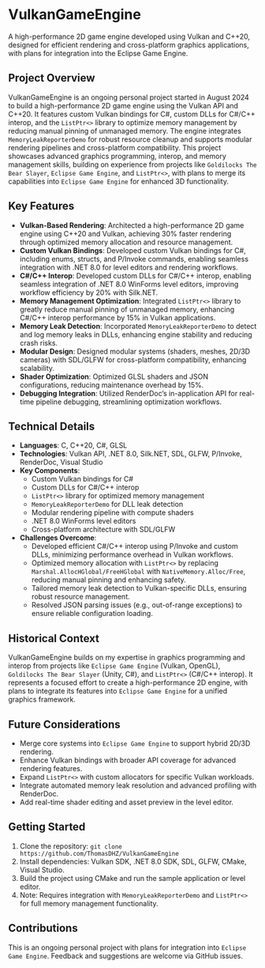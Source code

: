 # VulkanGameEngine

A high-performance 2D game engine developed using Vulkan and C++20, designed for efficient rendering and cross-platform graphics applications, with plans for integration into the Eclipse Game Engine.

## Project Overview
VulkanGameEngine is an ongoing personal project started in August 2024 to build a high-performance 2D game engine using the Vulkan API and C++20. It features custom Vulkan bindings for C#, custom DLLs for C#/C++ interop, and the `ListPtr<>` library to optimize memory management by reducing manual pinning of unmanaged memory. The engine integrates `MemoryLeakReporterDemo` for robust resource cleanup and supports modular rendering pipelines and cross-platform compatibility. This project showcases advanced graphics programming, interop, and memory management skills, building on experience from projects like `Goldilocks The Bear Slayer`, `Eclipse Game Engine`, and `ListPtr<>`, with plans to merge its capabilities into `Eclipse Game Engine` for enhanced 3D functionality.

## Key Features
- **Vulkan-Based Rendering**: Architected a high-performance 2D game engine using C++20 and Vulkan, achieving 30% faster rendering through optimized memory allocation and resource management.
- **Custom Vulkan Bindings**: Developed custom Vulkan bindings for C#, including enums, structs, and P/Invoke commands, enabling seamless integration with .NET 8.0 for level editors and rendering workflows.
- **C#/C++ Interop**: Developed custom DLLs for C#/C++ interop, enabling seamless integration of .NET 8.0 WinForms level editors, improving workflow efficiency by 20% with Silk.NET.
- **Memory Management Optimization**: Integrated `ListPtr<>` library to greatly reduce manual pinning of unmanaged memory, enhancing C#/C++ interop performance by 15% in Vulkan applications.
- **Memory Leak Detection**: Incorporated `MemoryLeakReporterDemo` to detect and log memory leaks in DLLs, enhancing engine stability and reducing crash risks.
- **Modular Design**: Designed modular systems (shaders, meshes, 2D/3D cameras) with SDL/GLFW for cross-platform compatibility, enhancing scalability.
- **Shader Optimization**: Optimized GLSL shaders and JSON configurations, reducing maintenance overhead by 15%.
- **Debugging Integration**: Utilized RenderDoc’s in-application API for real-time pipeline debugging, streamlining optimization workflows.

## Technical Details
- **Languages**: C, C++20, C#, GLSL
- **Technologies**: Vulkan API, .NET 8.0, Silk.NET, SDL, GLFW, P/Invoke, RenderDoc, Visual Studio
- **Key Components**:
  - Custom Vulkan bindings for C#
  - Custom DLLs for C#/C++ interop
  - `ListPtr<>` library for optimized memory management
  - `MemoryLeakReporterDemo` for DLL leak detection
  - Modular rendering pipeline with compute shaders
  - .NET 8.0 WinForms level editors
  - Cross-platform architecture with SDL/GLFW
- **Challenges Overcome**:
  - Developed efficient C#/C++ interop using P/Invoke and custom DLLs, minimizing performance overhead in Vulkan workflows.
  - Optimized memory allocation with `ListPtr<>` by replacing `Marshal.AllocHGlobal/FreeHGlobal` with `NativeMemory.Alloc/Free`, reducing manual pinning and enhancing safety.
  - Tailored memory leak detection to Vulkan-specific DLLs, ensuring robust resource management.
  - Resolved JSON parsing issues (e.g., out-of-range exceptions) to ensure reliable configuration loading.

## Historical Context
VulkanGameEngine builds on my expertise in graphics programming and interop from projects like `Eclipse Game Engine` (Vulkan, OpenGL), `Goldilocks The Bear Slayer` (Unity, C#), and `ListPtr<>` (C#/C++ interop). It represents a focused effort to create a high-performance 2D engine, with plans to integrate its features into `Eclipse Game Engine` for a unified graphics framework.

## Future Considerations
- Merge core systems into `Eclipse Game Engine` to support hybrid 2D/3D rendering.
- Enhance Vulkan bindings with broader API coverage for advanced rendering features.
- Expand `ListPtr<>` with custom allocators for specific Vulkan workloads.
- Integrate automated memory leak resolution and advanced profiling with RenderDoc.
- Add real-time shader editing and asset preview in the level editor.

## Getting Started
1. Clone the repository: `git clone https://github.com/ThomasDHZ/VulkanGameEngine`
2. Install dependencies: Vulkan SDK, .NET 8.0 SDK, SDL, GLFW, CMake, Visual Studio.
3. Build the project using CMake and run the sample application or level editor.
4. Note: Requires integration with `MemoryLeakReporterDemo` and `ListPtr<>` for full memory management functionality.

## Contributions
This is an ongoing personal project with plans for integration into `Eclipse Game Engine`. Feedback and suggestions are welcome via GitHub issues.
